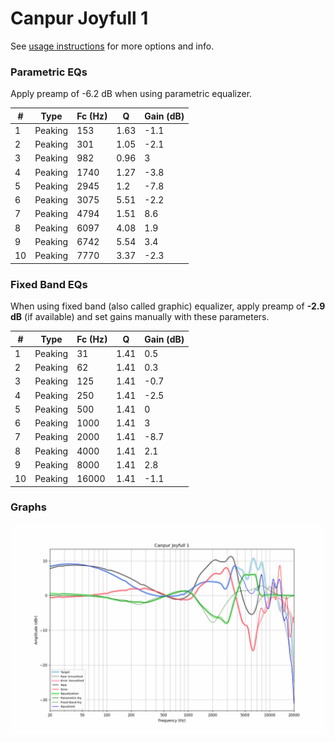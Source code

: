 # Canpur Joyfull 1
See [usage instructions](https://github.com/jaakkopasanen/AutoEq#usage) for more options and info.

### Parametric EQs
Apply preamp of -6.2 dB when using parametric equalizer.

|   # | Type    |   Fc (Hz) |    Q |   Gain (dB) |
|-----|---------|-----------|------|-------------|
|   1 | Peaking |       153 | 1.63 |        -1.1 |
|   2 | Peaking |       301 | 1.05 |        -2.1 |
|   3 | Peaking |       982 | 0.96 |         3   |
|   4 | Peaking |      1740 | 1.27 |        -3.8 |
|   5 | Peaking |      2945 | 1.2  |        -7.8 |
|   6 | Peaking |      3075 | 5.51 |        -2.2 |
|   7 | Peaking |      4794 | 1.51 |         8.6 |
|   8 | Peaking |      6097 | 4.08 |         1.9 |
|   9 | Peaking |      6742 | 5.54 |         3.4 |
|  10 | Peaking |      7770 | 3.37 |        -2.3 |

### Fixed Band EQs
When using fixed band (also called graphic) equalizer, apply preamp of **-2.9 dB** (if available) and set gains manually with these parameters.

|   # | Type    |   Fc (Hz) |    Q |   Gain (dB) |
|-----|---------|-----------|------|-------------|
|   1 | Peaking |        31 | 1.41 |         0.5 |
|   2 | Peaking |        62 | 1.41 |         0.3 |
|   3 | Peaking |       125 | 1.41 |        -0.7 |
|   4 | Peaking |       250 | 1.41 |        -2.5 |
|   5 | Peaking |       500 | 1.41 |         0   |
|   6 | Peaking |      1000 | 1.41 |         3   |
|   7 | Peaking |      2000 | 1.41 |        -8.7 |
|   8 | Peaking |      4000 | 1.41 |         2.1 |
|   9 | Peaking |      8000 | 1.41 |         2.8 |
|  10 | Peaking |     16000 | 1.41 |        -1.1 |

### Graphs
![](./Canpur%20Joyfull%201.png)
